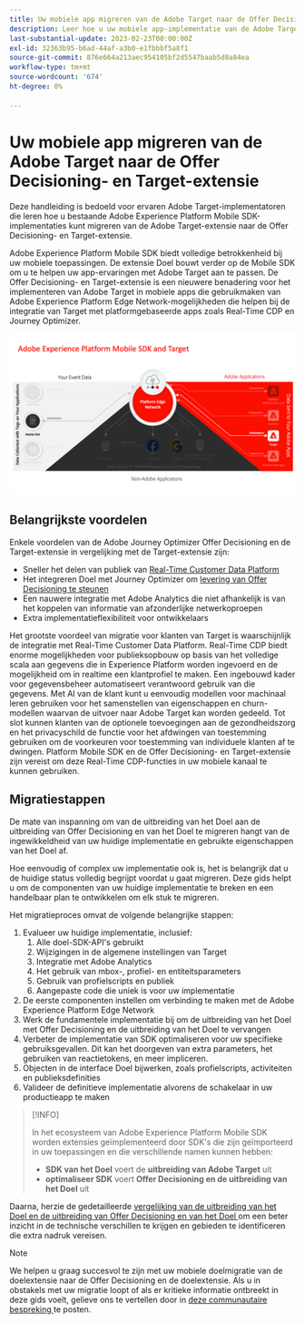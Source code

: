 ```yaml
---
title: Uw mobiele app migreren van de Adobe Target naar de Offer Decisioning- en Target-extensie
description: Leer hoe u uw mobiele app-implementatie van de Adobe Target naar de Offer Decisioning- en Target-extensie kunt migreren
last-substantial-update: 2023-02-23T00:00:00Z
exl-id: 32363b95-b6ad-44af-a3b0-e1fbbbf5a8f1
source-git-commit: 876e664a213aec954105bf2d5547baab5d8a84ea
workflow-type: tm+mt
source-wordcount: '674'
ht-degree: 0%

---
```


# Uw mobiele app migreren van de Adobe Target naar de Offer Decisioning- en Target-extensie

Deze handleiding is bedoeld voor ervaren Adobe Target-implementatoren die leren hoe u bestaande Adobe Experience Platform Mobile SDK-implementaties kunt migreren van de Adobe Target-extensie naar de Offer Decisioning- en Target-extensie.

Adobe Experience Platform Mobile SDK biedt volledige betrokkenheid bij uw mobiele toepassingen. De extensie Doel bouwt verder op de Mobile SDK om u te helpen uw app-ervaringen met Adobe Target aan te passen. De Offer Decisioning- en Target-extensie is een nieuwere benadering voor het implementeren van Adobe Target in mobiele apps die gebruikmaken van Adobe Experience Platform Edge Network-mogelijkheden die helpen bij de integratie van Target met platformgebaseerde apps zoals Real-Time CDP en Journey Optimizer.

![ Diagram die Mobiele SDK tonen die met Doel door Edge Network met Offer Decisioning en de uitbreiding van het Doel verbinden ](assets/datacollection.png)

## Belangrijkste voordelen

Enkele voordelen van de Adobe Journey Optimizer Offer Decisioning en de Target-extensie in vergelijking met de Target-extensie zijn:

* Sneller het delen van publiek van [ Real-Time Customer Data Platform ](https://experienceleague.adobe.com/nl/docs/platform-learn/tutorials/destinations/target/next-hit-personalization)
* Het integreren Doel met Journey Optimizer om [ levering van Offer Decisioning te steunen ](https://experienceleague.adobe.com/nl/docs/target/using/integrate/ajo/offer-decision)
* Een nauwere integratie met Adobe Analytics die niet afhankelijk is van het koppelen van informatie van afzonderlijke netwerkoproepen
* Extra implementatieflexibiliteit voor ontwikkelaars

Het grootste voordeel van migratie voor klanten van Target is waarschijnlijk de integratie met Real-Time Customer Data Platform. Real-Time CDP biedt enorme mogelijkheden voor publieksopbouw op basis van het volledige scala aan gegevens die in Experience Platform worden ingevoerd en de mogelijkheid om in realtime een klantprofiel te maken. Een ingebouwd kader voor gegevensbeheer automatiseert verantwoord gebruik van die gegevens. Met AI van de klant kunt u eenvoudig modellen voor machinaal leren gebruiken voor het samenstellen van eigenschappen en churn-modellen waarvan de uitvoer naar Adobe Target kan worden gedeeld. Tot slot kunnen klanten van de optionele toevoegingen aan de gezondheidszorg en het privacyschild de functie voor het afdwingen van toestemming gebruiken om de voorkeuren voor toestemming van individuele klanten af te dwingen. Platform Mobile SDK en de Offer Decisioning- en Target-extensie zijn vereist om deze Real-Time CDP-functies in uw mobiele kanaal te kunnen gebruiken.

## Migratiestappen

De mate van inspanning om van de uitbreiding van het Doel aan de uitbreiding van Offer Decisioning en van het Doel te migreren hangt van de ingewikkeldheid van uw huidige implementatie en gebruikte eigenschappen van het Doel af.

Hoe eenvoudig of complex uw implementatie ook is, het is belangrijk dat u de huidige status volledig begrijpt voordat u gaat migreren. Deze gids helpt u om de componenten van uw huidige implementatie te breken en een handelbaar plan te ontwikkelen om elk stuk te migreren.

Het migratieproces omvat de volgende belangrijke stappen:

1. Evalueer uw huidige implementatie, inclusief:
   1. Alle doel-SDK-API&#39;s gebruikt
   1. Wijzigingen in de algemene instellingen van Target
   1. Integratie met Adobe Analytics
   1. Het gebruik van mbox-, profiel- en entiteitsparameters
   1. Gebruik van profielscripts en publiek
   1. Aangepaste code die uniek is voor uw implementatie
1. De eerste componenten instellen om verbinding te maken met de Adobe Experience Platform Edge Network
1. Werk de fundamentele implementatie bij om de uitbreiding van het Doel met Offer Decisioning en de uitbreiding van het Doel te vervangen
1. Verbeter de implementatie van SDK optimaliseren voor uw specifieke gebruiksgevallen. Dit kan het doorgeven van extra parameters, het gebruiken van reactietokens, en meer impliceren.
1. Objecten in de interface Doel bijwerken, zoals profielscripts, activiteiten en publieksdefinities
1. Valideer de definitieve implementatie alvorens de schakelaar in uw productieapp te maken


>[!INFO]
>
>In het ecosysteem van Adobe Experience Platform Mobile SDK worden extensies geïmplementeerd door SDK&#39;s die zijn geïmporteerd in uw toepassingen en die verschillende namen kunnen hebben:
>
> * **SDK van het Doel** voert de **uitbreiding van Adobe Target** uit
> * **optimaliseer SDK** voert **Offer Decisioning en de uitbreiding van het Doel** uit

Daarna, herzie de gedetailleerde [ vergelijking van de uitbreiding van het Doel en de uitbreiding van Offer Decisioning en van het Doel ](comparison.md) om een beter inzicht in de technische verschillen te krijgen en gebieden te identificeren die extra nadruk vereisen.

>[!NOTE]
>
>We helpen u graag succesvol te zijn met uw mobiele doelmigratie van de doelextensie naar de Offer Decisioning en de doelextensie. Als u in obstakels met uw migratie loopt of als er kritieke informatie ontbreekt in deze gids voelt, gelieve ons te vertellen door in [ deze communautaire bespreking ](https://experienceleaguecommunities.adobe.com/t5/adobe-experience-platform-data/tutorial-discussion-migrate-adobe-target-to-mobile-sdk-on-edge/m-p/747484#M625) te posten.
